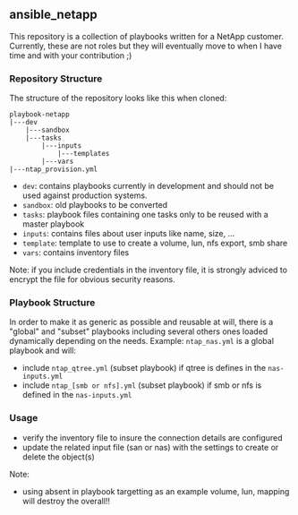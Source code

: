 ## ansible_netapp
This repository is a collection of playbooks written for a NetApp customer.
Currently, these are not roles but they will eventually move to when I have time and with your contribution ;)

### Repository Structure
The structure of the repository looks like this when cloned:

```
playbook-netapp
|---dev
    |---sandbox
    |---tasks
        |---inputs
            |---templates
        |---vars
|---ntap_provision.yml

```
 
- `dev`: contains playbooks currently in development and should not be used against production systems.
- `sandbox`: old playbooks to be converted 
- `tasks`: playbook files containing one tasks only to be reused with a master playbook
- `inputs`: contains files about user inputs like name, size, ... 
- `template`: template to use to create a volume, lun, nfs export, smb share
- `vars`: contains inventory files

Note: if you include credentials in the inventory file, it is strongly adviced to encrypt the file for obvious security reasons.

### Playbook Structure
In order to make it as generic as possible and reusable at will, there is a "global" and "subset" playbooks including several others ones loaded dynamically depending on the needs. Example:
`ntap_nas.yml` is a global playbook and will: 
- include `ntap_qtree.yml` (subset playbook) if qtree is defines in the `nas-inputs.yml`
- include `ntap_[smb or nfs].yml` (subset playbook) if smb or nfs is defined in the `nas-inputs.yml`

### Usage
- verify the inventory file to insure the connection details are configured
- update the related input file (san or nas) with the settings to create or delete the object(s)

Note:
- using absent in playbook targetting as an example volume, lun, mapping will destroy the overall!!
